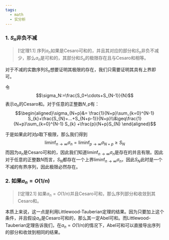 ```yaml
---
tags:
  - math
  - 实分析
---
```

### 1. $S_n$非负不减

> [!定理1.1]
> 序列$a_n$如果是Cesaro可和的，并且其对应的部分和$S_n$非负不减少，那么$a_n$是可和的，其部分和$S_n$的极限存在且与Cesaro和相等。

对于不减的实数序列$S_n$想要证明其极限的存在，我们只需要证明其具有上界即可。

令$$\sigma_N:=\frac{S_0+\cdots+S_{N-1}}{N}$$表示$a_n$的Cesaro和。对于任意的正整数$N,p$有：
$$\begin{aligned}\sigma_{N+p}&= \frac{1}{N+p}\sum_{k=0}^{N-1} S_{k}+\frac{S_{N}+...+S_{N+p-1}}{N+p}\\&\geq\frac{1}{N+p}\sum_{k=0}^{N-1} S_{k}  +\frac{p}{N+p}S_{N} \end{aligned}$$

于是如果此时对$p$取下极限，那么我们得到$$\liminf_{n\to \infty}\sigma_n=\liminf_{p\to \infty}\sigma_{N+p}\geq S_N$$而因为$a_n$是Cesaro可和的，因此我们知道$\liminf_{n\to \infty}\sigma_n$是存在的并且有限。因此对于任意的正整数$N$而言，$S_N$都存在一个上界$\liminf_{n\to \infty}\sigma_n$，因此$S_N$此时是一个不减的有界序列，因此极限必然存在。

### 2. 如果$a_n = O(1/n)$

> [!定理2.1]
> 如果$a_n=O(1/n)$并且Cesaro可和，那么序列部分和收敛到其Cesaro和。

本质上来说，这一点是利用Littlewood-Tauberian定理的结果。因为只要加上这个条件，并且假设$a_n$是Cesaro可和的，那么其一定Abel可和。而Littlewood-Tauberian定理告诉我们，在$a_n = O(1/n)$的情况下，Abel可和可以直接导出序列的部分和收敛到相同的结果。